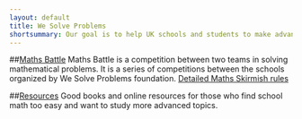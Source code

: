 ```yaml
---
layout: default
title: We Solve Problems
shortsummary: Our goal is to help UK schools and students to make advanced math more popular. 
---
```


##[Maths Battle](/rules.html)
Maths Battle is a competition between two teams in solving mathematical problems. 
It is a series of competitions between the schools organized by We Solve Problems foundation.
[Detailed Maths Skirmish rules](/rules.html)

##[Resources](/resources.html)
Good books and online resources for those who find school math too easy and want to study more advanced topics.
